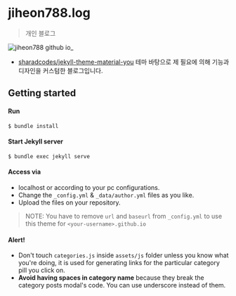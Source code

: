 # jiheon788.log

> 개인 블로그

![jiheon788 github io_](https://user-images.githubusercontent.com/90181028/212561105-606a3551-0e10-43f2-911f-38cb4a347dac.png)

- [sharadcodes/jekyll-theme-material-you](https://github.com/sharadcodes/jekyll-theme-material-you) 테마 바탕으로 제 필요에 의해 기능과 디자인을 커스텀한 블로그입니다.

## Getting started

#### Run

```
$ bundle install
```

#### Start Jekyll server

```
$ bundle exec jekyll serve
```

#### Access via

- localhost or according to your pc configurations.
- Change the `_config.yml` & `_data/author.yml` files as you like.
- Upload the files on your repository.

> NOTE: You have to remove `url` and `baseurl` from `_config.yml` to use this theme for `<your-username>.github.io`

#### Alert!

- Don't touch `categories.js` inside `assets/js` folder unless you know what you're doing, it is used for generating links for the particular category pill you click on.
- **Avoid having spaces in category name** because they break the category posts modal's code. You can use underscore instead of them.
